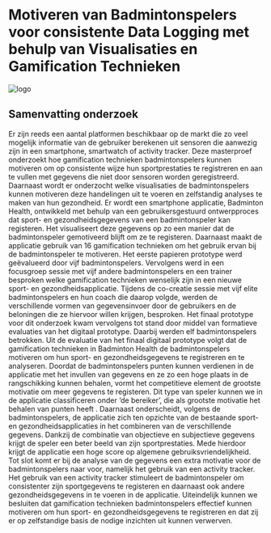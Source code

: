 # Motiveren van Badmintonspelers voor consistente Data Logging met behulp van Visualisaties en Gamification Technieken
![logo](https://mdekempeneer.be/thesis/logo.jpg)
## Samenvatting onderzoek
Er zijn reeds een aantal platformen beschikbaar op de markt die zo veel mogelijk informatie van de gebruiker berekenen uit sensoren die aanwezig zijn in een smartphone, smartwatch of activity tracker. Deze masterproef onderzoekt hoe gamification technieken badmintonspelers kunnen motiveren om op consistente wijze hun sportprestaties te registreren en aan te vullen met gegevens die niet door sensoren worden geregistreerd. Daarnaast wordt er onderzocht welke visualisaties de badmintonspelers kunnen motiveren deze handelingen uit te voeren en zelfstandig analyses te maken van hun gezondheid.
Er wordt een smartphone applicatie, Badminton Health, ontwikkeld met behulp van een gebruikersgestuurd ontwerpproces dat sport- en gezondheidsgegevens van een badmintonspeler kan registeren. Het visualiseert deze gegevens op zo een manier dat de badmintonspeler gemotiveerd blijft om ze te registeren. Daarnaast maakt de applicatie gebruik van 16 gamification technieken om het gebruik ervan bij de badmintonspeler te motiveren.
Het eerste papieren prototype werd geëvalueerd door vijf badmintonspelers. Vervolgens werd in een focusgroep sessie met vijf andere badmintonspelers en een trainer besproken welke gamification technieken wenselijk zijn in een nieuwe sport- en gezondheidsapplicatie. Tijdens de co-creatie sessie met vijf elite badmintonspelers en hun coach die daarop volgde, werden de verschillende vormen van gegevensinvoer door de gebruikers en de beloningen die ze hiervoor willen krijgen, besproken. Het finaal prototype voor dit onderzoek kwam vervolgens tot stand door middel van formatieve evaluaties van het digitaal prototype. Daarbij werden elf badmintonspelers betrokken.
Uit de evaluatie van het finaal digitaal prototype volgt dat de gamification technieken in Badminton Health de badmintonspelers motiveren om hun sport- en gezondheidsgegevens te registreren en te analyseren. Doordat de badmintonspelers punten kunnen verdienen in de applicatie met het invullen van gegevens en ze zo een hoge plaats in de rangschikking kunnen behalen, vormt het competitieve element de grootste motivatie om meer gegevens te registeren. Dit type van speler kunnen we in de applicatie classificeren onder ‘de bereiker’, die als grootste motivatie het behalen van punten heeft . Daarnaast onderscheidt, volgens de badmintonspelers, de applicatie zich ten opzichte van de bestaande sport- en gezondheidsapplicaties in het combineren van de verschillende gegevens. Dankzij de combinatie van objectieve en subjectieve gegevens krijgt de speler een beter beeld van zijn sportprestaties. Mede hierdoor krijgt de applicatie een hoge score op algemene gebruiksvriendelijkheid. Tot slot komt er bij de analyse van de gegevens een extra motivatie voor de badmintonspelers naar voor, namelijk het gebruik van een activity tracker. Het gebruik van een activity tracker stimuleert de badmintonspeler om consistenter zijn sportgegevens te registeren en daarnaast ook andere gezondheidsgegevens in te voeren in de applicatie.
Uiteindelijk kunnen we besluiten dat gamification technieken badmintonspelers effectief kunnen motiveren om hun sport- en gezondheidsgegevens te registreren en dat zij er op zelfstandige basis de nodige inzichten uit kunnen verwerven.
